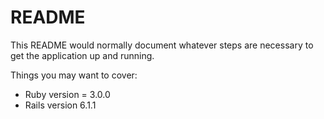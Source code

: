 # README

This README would normally document whatever steps are necessary to get the
application up and running.

Things you may want to cover:

* Ruby version = 3.0.0
* Rails version 6.1.1


